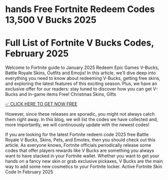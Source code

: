 # hands Free Fortnite Redeem Codes 13,500 V Bucks 2025

# Full List of Fortnite V Bucks Codes, February 2025

Welcome to Fortnite guide to January 2025 Redeem Epic Games V-Bucks, Battle Royale Skins, Outfits and Emojis! In this article, we’ll dive deep into everything you need to know about redeeming V-Bucks, getting free skins, and exploring the latest features of this exciting season. Plus, we have an exclusive offer for our readers: stay tuned to discover how you can get V-Bucks and in-game items Free! Christmas Skins, Gifts

[✅ CLICK HERE TO GET NOW FREE
](https://appbitly.com/Fortnite-V-Bucks-2025)

However, since these releases are sporadic, you might not always catch them right away. In this blog, we will list the codes we have collected and, more importantly, we will continuously update with the newest codes!

If you are looking for the latest Fortnite redeem code 2025 free Battle Royale V Bucks, Skins, Pets, and Emotes, then you should check out this article. As everyone knows, Fortnite officials periodically release some codes that offer players rewards like V Bucks are something you always want to have stacked in your Fortnite wallet. Whether you want to get your hands on a fancy new skin or grab exclusive pickaxes, V Bucks are the main way to add some new cosmetics to your Fortnite locker.
Active Fortnite Skin Code In February 2025
